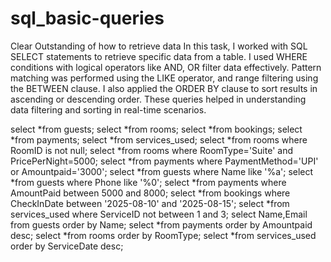 # sql_basic-queries
Clear Outstanding of how to retrieve data
In this task, I worked with SQL SELECT statements to retrieve specific data from a table.
I used WHERE conditions with logical operators like AND, OR filter data effectively.
Pattern matching was performed using the LIKE operator, and range filtering using the BETWEEN clause.
I also applied the ORDER BY clause to sort results in ascending or descending order.
These queries helped in understanding data filtering and sorting in real-time scenarios.


select *from guests;
select *from rooms;
select *from bookings;
select *from payments;
select *from services_used;
select *from rooms where RoomID is not null;
select *from rooms where RoomType='Suite' and PricePerNight=5000;
select *from payments where PaymentMethod='UPI' or Amountpaid='3000';
select *from guests where Name like '%a';
select *from guests where Phone like '%0';
select *from payments where AmountPaid between 5000 and 8000;
select *from bookings where CheckInDate between '2025-08-10' and '2025-08-15';
select *from services_used where ServiceID not between 1 and 3;
select Name,Email from guests order by Name;
select *from payments order by Amountpaid desc;
select *from rooms order by RoomType;
select *from services_used order by ServiceDate desc;

